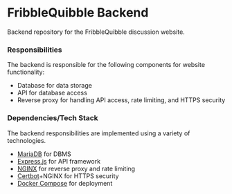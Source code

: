 # FribbleQuibble Backend
Backend repository for the FribbleQuibble discussion website.

### Responsibilities
The backend is responsible for the following components for website functionality:

- Database for data storage
- API for database access
- Reverse proxy for handling API access, rate limiting, and HTTPS security

### Dependencies/Tech Stack
The backend responsibilities are implemented using a variety of technologies.

- [MariaDB](https://mariadb.org/) for DBMS
- [Express.js](https://expressjs.com/) for API framework
- [NGINX](https://www.nginx.com/) for reverse proxy and rate limiting
- [Certbot](https://certbot.eff.org/)+NGINX for HTTPS security
- [Docker Compose](https://docs.docker.com/compose/) for deployment

